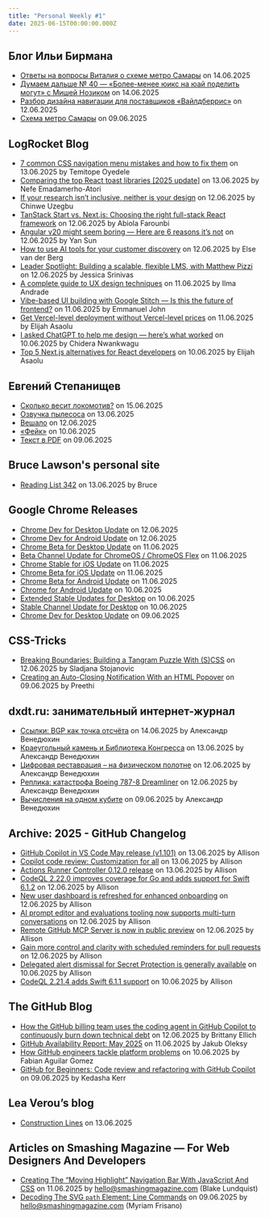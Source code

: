 ```yaml
---
title: "Personal Weekly #1"
date: 2025-06-15T00:00:00.000Z
---
```


## Блог Ильи Бирмана

- [Ответы на вопросы Виталия о схеме метро Самары](https://ilyabirman.ru/meanwhile/all/otvety-na-voprosy-vitaliya-o-sheme-metro-samary/) on 14.06.2025
- [Думаем дальше № 40 — «Более-менее юикс на юай поделить могут» c Мишей Нозиком](https://ilyabirman.ru/meanwhile/all/think-on-40/) on 14.06.2025
- [Разбор дизайна навигации для поставщиков «Вайлдберрис»](https://ilyabirman.ru/meanwhile/all/razbor-dizayna-navigacii-dlya-postavschikov-vayldberris/) on 12.06.2025
- [Схема метро Самары](https://ilyabirman.ru/meanwhile/all/samara-metro-map/) on 09.06.2025

## LogRocket Blog

- [7 common CSS navigation menu mistakes and how to fix them](https://blog.logrocket.com/7-common-css-navigation-menu-mistakes-how-to-fix-them/) on 13.06.2025 by Temitope Oyedele
- [Comparing the top React toast libraries [2025 update]](https://blog.logrocket.com/react-toast-libraries-compared-2025/) on 13.06.2025 by Nefe Emadamerho-Atori
- [If your research isn’t inclusive, neither is your design](https://blog.logrocket.com/ux-design/how-to-do-inclusive-ux-research/) on 12.06.2025 by Chinwe Uzegbu
- [TanStack Start vs. Next.js: Choosing the right full-stack React framework](https://blog.logrocket.com/tanstack-start-vs-next-js-choosing-the-right-full-stack-react-framework/) on 12.06.2025 by Abiola Farounbi
- [Angular v20 might seem boring — Here are 6 reasons it’s not](https://blog.logrocket.com/angular-v20-update/) on 12.06.2025 by Yan Sun
- [How to use AI tools for your customer discovery](https://blog.logrocket.com/product-management/ai-tools-customer-discovery/) on 12.06.2025 by Else van der Berg
- [Leader Spotlight: Building a scalable, flexible LMS, with Matthew Pizzi](https://blog.logrocket.com/product-management/leader-spotlight-matthew-pizzi/) on 12.06.2025 by Jessica Srinivas
- [A complete guide to UX design techniques](https://blog.logrocket.com/ux-design/complete-guide-ux-design-techniques/) on 11.06.2025 by Ilma Andrade
- [Vibe-based UI building with Google Stitch — Is this the future of frontend?](https://blog.logrocket.com/google-stitch-tutorial/) on 11.06.2025 by Emmanuel John
- [Get Vercel-level deployment without Vercel-level prices](https://blog.logrocket.com/next-js-cloudflare-workers/) on 11.06.2025 by Elijah Asaolu
- [I asked ChatGPT to help me design — here’s what worked](https://blog.logrocket.com/ux-design/ai-prompts-for-designers/) on 10.06.2025 by Chidera Nwankwagu
- [Top 5 Next.js alternatives for React developers](https://blog.logrocket.com/next-js-alternatives-react/) on 10.06.2025 by Elijah Asaolu

## Евгений Степанищев

- [Сколько весит локомотив?](https://bolknote.ru/all/skolko-vesit-lokomotiv/) on 15.06.2025
- [Озвучка пылесоса](https://bolknote.ru/all/ozvuchka-pylesosa/) on 13.06.2025
- [Вешало](https://bolknote.ru/all/veshalo/) on 12.06.2025
- [«Фейк»](https://bolknote.ru/all/fake/) on 10.06.2025
- [Текст в PDF](https://bolknote.ru/all/tekst-v-pdf/) on 09.06.2025

## Bruce Lawson's  personal site

- [Reading List 342](https://brucelawson.co.uk/2025/reading-list-342/) on 13.06.2025 by Bruce

## Google Chrome Releases

- [Chrome Dev for Desktop Update](http://chromereleases.googleblog.com/2025/06/chrome-dev-for-desktop-update_12.html) on 12.06.2025
- [Chrome Dev for Android Update](http://chromereleases.googleblog.com/2025/06/chrome-dev-for-android-update_12.html) on 12.06.2025
- [Chrome Beta for Desktop Update](http://chromereleases.googleblog.com/2025/06/chrome-beta-for-desktop-update_11.html) on 11.06.2025
- [Beta Channel Update for ChromeOS / ChromeOS Flex](http://chromereleases.googleblog.com/2025/06/beta-channel-update-for-chromeos_11.html) on 11.06.2025
- [Chrome Stable for iOS Update](http://chromereleases.googleblog.com/2025/06/chrome-stable-for-ios-update_11.html) on 11.06.2025
- [Chrome Beta for iOS Update](http://chromereleases.googleblog.com/2025/06/chrome-beta-for-ios-update_11.html) on 11.06.2025
- [Chrome Beta for Android Update](http://chromereleases.googleblog.com/2025/06/chrome-beta-for-android-update_11.html) on 11.06.2025
- [Chrome for Android Update](http://chromereleases.googleblog.com/2025/06/chrome-for-android-update_0960553905.html) on 10.06.2025
- [Extended Stable Updates for Desktop](http://chromereleases.googleblog.com/2025/06/extended-stable-updates-for-desktop_10.html) on 10.06.2025
- [Stable Channel Update for Desktop](http://chromereleases.googleblog.com/2025/06/stable-channel-update-for-desktop_10.html) on 10.06.2025
- [Chrome Dev for Desktop Update](http://chromereleases.googleblog.com/2025/06/chrome-dev-for-desktop-update_9.html) on 09.06.2025

## CSS-Tricks

- [Breaking Boundaries: Building a Tangram Puzzle With (S)CSS](https://css-tricks.com/breaking-boundaries-building-a-tangram-puzzle-with-scss/) on 12.06.2025 by Sladjana Stojanovic
- [Creating an Auto-Closing Notification With an HTML Popover](https://css-tricks.com/creating-an-auto-closing-notification-with-an-html-popover/) on 09.06.2025 by Preethi

## dxdt.ru: занимательный интернет-журнал

- [Ссылки: BGP как точка отсчёта](https://dxdt.ru/2025/06/14/15677/) on 14.06.2025 by Александр Венедюхин
- [Краеугольный камень и Библиотека Конгресса](https://dxdt.ru/2025/06/13/15671/) on 13.06.2025 by Александр Венедюхин
- [Цифровая реставрация – на физическом полотне](https://dxdt.ru/2025/06/12/15660/) on 12.06.2025 by Александр Венедюхин
- [Реплика: катастрофа Boeing 787-8 Dreamliner](https://dxdt.ru/2025/06/12/15655/) on 12.06.2025 by Александр Венедюхин
- [Вычисления на одном кубите](https://dxdt.ru/2025/06/09/15650/) on 09.06.2025 by Александр Венедюхин

## Archive: 2025 - GitHub Changelog

- [GitHub Copilot in VS Code May release (v1.101)](https://github.blog/changelog/2025-06-13-github-copilot-in-vs-code-may-release-v1-101) on 13.06.2025 by Allison
- [Copilot code review: Customization for all](https://github.blog/changelog/2025-06-13-copilot-code-review-customization-for-all) on 13.06.2025 by Allison
- [Actions Runner Controller 0.12.0 release](https://github.blog/changelog/2025-06-13-actions-runner-controller-0-12-0-release) on 13.06.2025 by Allison
- [CodeQL 2.22.0 improves coverage for Go and adds support for Swift 6.1.2](https://github.blog/changelog/2025-06-12-codeql-2-22-0-improves-coverage-for-go-and-adds-support-for-swift-6-1-2) on 12.06.2025 by Allison
- [New user dashboard is refreshed for enhanced onboarding](https://github.blog/changelog/2025-06-12-new-user-dashboard-refresh) on 12.06.2025 by Allison
- [AI prompt editor and evaluations tooling now supports multi-turn conversations](https://github.blog/changelog/2025-06-12-ai-prompt-editor-and-evaluations-tooling-now-supports-multi-turn-conversations) on 12.06.2025 by Allison
- [Remote GitHub MCP Server is now in public preview](https://github.blog/changelog/2025-06-12-remote-github-mcp-server-is-now-available-in-public-preview) on 12.06.2025 by Allison
- [Gain more control and clarity with scheduled reminders for pull requests](https://github.blog/changelog/2025-06-11-gain-more-control-and-clarity-with-scheduled-reminders-for-pull-requests) on 12.06.2025 by Allison
- [Delegated alert dismissal for Secret Protection is generally available](https://github.blog/changelog/2025-06-10-delegated-alert-dismissal-for-secret-protection-is-generally-available) on 10.06.2025 by Allison
- [CodeQL 2.21.4 adds Swift 6.1.1 support](https://github.blog/changelog/2025-06-10-codeql-2-21-4-adds-swift-6-1-1-support) on 10.06.2025 by Allison

## The GitHub Blog

- [How the GitHub billing team uses the coding agent in GitHub Copilot to continuously burn down technical debt](https://github.blog/ai-and-ml/github-copilot/how-the-github-billing-team-uses-the-coding-agent-in-github-copilot-to-continuously-burn-down-technical-debt/) on 12.06.2025 by Brittany Ellich
- [GitHub Availability Report: May 2025](https://github.blog/news-insights/company-news/github-availability-report-may-2025/) on 11.06.2025 by Jakub Oleksy
- [How GitHub engineers tackle platform problems](https://github.blog/engineering/infrastructure/how-github-engineers-tackle-platform-problems/) on 10.06.2025 by Fabian Aguilar Gomez
- [GitHub for Beginners: Code review and refactoring with GitHub Copilot](https://github.blog/ai-and-ml/github-copilot/github-for-beginners-code-review-and-refactoring-with-github-copilot/) on 09.06.2025 by Kedasha Kerr

## Lea Verou’s blog

- [Construction Lines](https://lea.verou.me/blog/2025/construction-lines/) on 13.06.2025

## Articles on Smashing Magazine — For Web Designers And Developers

- [Creating The &ldquo;Moving Highlight&rdquo; Navigation Bar With JavaScript And CSS](https://smashingmagazine.com/2025/06/creating-moving-highlight-navigation-bar-javascript-css/) on 11.06.2025 by hello@smashingmagazine.com (Blake Lundquist)
- [Decoding The SVG <code>path</code> Element: Line Commands](https://smashingmagazine.com/2025/06/decoding-svg-path-element-line-commands/) on 09.06.2025 by hello@smashingmagazine.com (Myriam Frisano)

